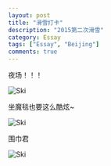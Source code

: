 ```yaml
---
layout: post
title: "滑雪打卡"
description: "2015第二次滑雪"
category: Essay
tags: ["Essay", "Beijing"]
comments: true
---
```


夜场！！！

![Ski](http://ofsstj8tb.bkt.clouddn.com/image/ski-2015-12/2.jpg)

坐魔毯也要这么酷炫~

![Ski](http://ofsstj8tb.bkt.clouddn.com/image/ski-2015-12/4.jpg)

围巾君

![Ski](http://ofsstj8tb.bkt.clouddn.com/image/ski-2015-12/3.jpg)
